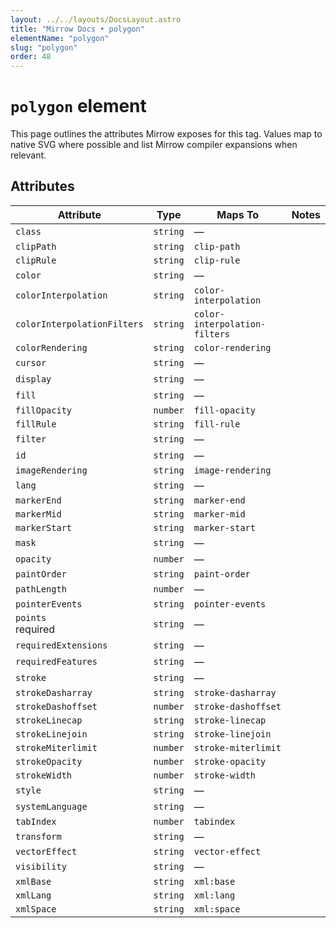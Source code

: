 ```yaml
---
layout: ../../layouts/DocsLayout.astro
title: "Mirrow Docs • polygon"
elementName: "polygon"
slug: "polygon"
order: 48
---
```


# `polygon` element

This page outlines the attributes Mirrow exposes for this tag.
Values map to native SVG where possible and list Mirrow compiler expansions when relevant.

## Attributes

| Attribute | Type | Maps To | Notes |
| --- | --- | --- | --- |
| `class` | `string` | &mdash; |  |
| `clipPath` | `string` | `clip-path` |  |
| `clipRule` | `string` | `clip-rule` |  |
| `color` | `string` | &mdash; |  |
| `colorInterpolation` | `string` | `color-interpolation` |  |
| `colorInterpolationFilters` | `string` | `color-interpolation-filters` |  |
| `colorRendering` | `string` | `color-rendering` |  |
| `cursor` | `string` | &mdash; |  |
| `display` | `string` | &mdash; |  |
| `fill` | `string` | &mdash; |  |
| `fillOpacity` | `number` | `fill-opacity` |  |
| `fillRule` | `string` | `fill-rule` |  |
| `filter` | `string` | &mdash; |  |
| `id` | `string` | &mdash; |  |
| `imageRendering` | `string` | `image-rendering` |  |
| `lang` | `string` | &mdash; |  |
| `markerEnd` | `string` | `marker-end` |  |
| `markerMid` | `string` | `marker-mid` |  |
| `markerStart` | `string` | `marker-start` |  |
| `mask` | `string` | &mdash; |  |
| `opacity` | `number` | &mdash; |  |
| `paintOrder` | `string` | `paint-order` |  |
| `pathLength` | `number` | &mdash; |  |
| `pointerEvents` | `string` | `pointer-events` |  |
| `points`<br /><span class="mt-2 inline-block rounded-full bg-pink-500/20 px-2 py-0.5 text-[0.625rem] font-semibold uppercase tracking-[0.08em] text-pink-400">required</span> | `string` | &mdash; |  |
| `requiredExtensions` | `string` | &mdash; |  |
| `requiredFeatures` | `string` | &mdash; |  |
| `stroke` | `string` | &mdash; |  |
| `strokeDasharray` | `string` | `stroke-dasharray` |  |
| `strokeDashoffset` | `number` | `stroke-dashoffset` |  |
| `strokeLinecap` | `string` | `stroke-linecap` |  |
| `strokeLinejoin` | `string` | `stroke-linejoin` |  |
| `strokeMiterlimit` | `number` | `stroke-miterlimit` |  |
| `strokeOpacity` | `number` | `stroke-opacity` |  |
| `strokeWidth` | `number` | `stroke-width` |  |
| `style` | `string` | &mdash; |  |
| `systemLanguage` | `string` | &mdash; |  |
| `tabIndex` | `number` | `tabindex` |  |
| `transform` | `string` | &mdash; |  |
| `vectorEffect` | `string` | `vector-effect` |  |
| `visibility` | `string` | &mdash; |  |
| `xmlBase` | `string` | `xml:base` |  |
| `xmlLang` | `string` | `xml:lang` |  |
| `xmlSpace` | `string` | `xml:space` |  |

